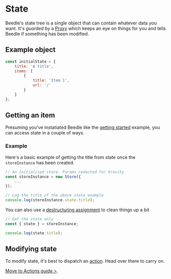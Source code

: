 # State

Beedle's state tree is a single object that can contain whatever data you want. It's _guarded_ by a [Proxy](https://developer.mozilla.org/en-US/docs/Web/JavaScript/Reference/Global_Objects/Proxy) which keeps an eye on things for you and tells Beedle if something has been modified. 

## Example object 

```javascript
const initialState = {
    title: 'A title',
    items: [
        {
            title: 'Item 1',
            url: '/'
        }
    ]
};
```



## Getting an item 

Presuming you've instatiated Beedle like the [getting started](/#getting-started) example, you can access state in a couple of ways.



### Example

Here's a basic example of getting the title from state once the `storeInstance` has been created.

```javascript
// An initialised store. Params redacted for brevity
const storeInstance = new Store({
    ...
});

// Log the title of the above state example
console.log(storeInstance.state.title);
```

You can also use a [destructuring assignment](https://developer.mozilla.org/en-US/docs/Web/JavaScript/Reference/Operators/Destructuring_assignment) to clean things up a bit

```javascript
// Get the state only
const { state } = storeInstance;

console.log(state.title);
```



## Modifying state

To modify state, it's best to dispatch an [action](/guide/actions.html). Head over there to carry on.

[Move to Actions guide >](/guide/actions.html).
